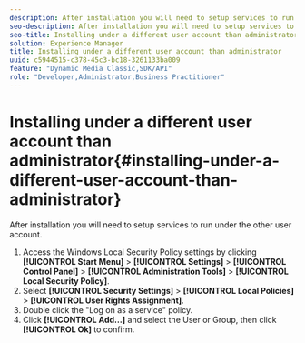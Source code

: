 ```yaml
---
description: After installation you will need to setup services to run under the other user account.
seo-description: After installation you will need to setup services to run under the other user account.
seo-title: Installing under a different user account than administrator
solution: Experience Manager
title: Installing under a different user account than administrator
uuid: c5944515-c378-45c3-bc18-3261133ba009
feature: "Dynamic Media Classic,SDK/API"
role: "Developer,Administrator,Business Practitioner"
---
```


# Installing under a different user account than administrator{#installing-under-a-different-user-account-than-administrator}

After installation you will need to setup services to run under the other user account.

1. Access the Windows Local Security Policy settings by clicking **[!UICONTROL Start Menu]** > **[!UICONTROL Settings]** > **[!UICONTROL Control Panel]** > **[!UICONTROL Administration Tools]** > **[!UICONTROL Local Security Policy]**.
1. Select **[!UICONTROL Security Settings]** > **[!UICONTROL Local Policies]** > **[!UICONTROL User Rights Assignment]**.
1. Double click the "Log on as a service" policy.
1. Click **[!UICONTROL Add…]** and select the User or Group, then click **[!UICONTROL Ok]** to confirm.
